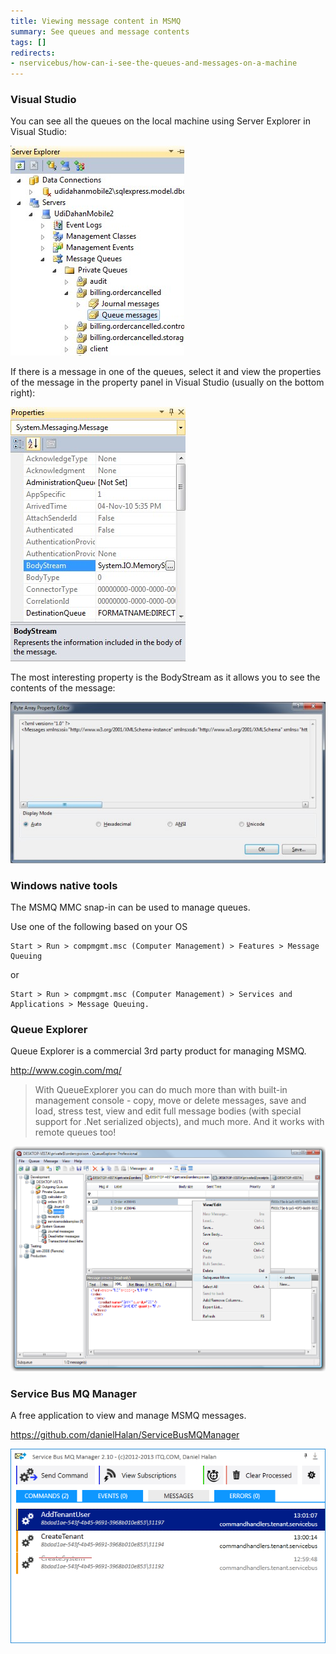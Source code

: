 ```yaml
---
title: Viewing message content in MSMQ
summary: See queues and message contents
tags: []
redirects:
- nservicebus/how-can-i-see-the-queues-and-messages-on-a-machine
---
```


### Visual Studio

You can see all the queues on the local machine using Server Explorer in Visual Studio:

![Server Explorer](server-explorer.jpg "Server Explorer")

If there is a message in one of the queues, select it and view the properties of the message in the property panel in Visual Studio
(usually on the bottom right):

![Visual Studio properties](visual-studio-properties.jpg "Visual Studio properties")

The most interesting property is the BodyStream as it allows you to see the contents of the message:

![Message contents](body-stream.jpg "Message contents")

### Windows native tools

The MSMQ MMC snap-in can be used to manage queues.

Use one of the following based on your OS

    Start > Run > compmgmt.msc (Computer Management) > Features > Message Queuing

or 

    Start > Run > compmgmt.msc (Computer Management) > Services and Applications > Message Queuing.

### Queue Explorer

Queue Explorer is a commercial 3rd party product for managing MSMQ.

http://www.cogin.com/mq/

> With QueueExplorer you can do much more than with built-in management console - copy, move or delete messages, save and load, stress test, view and edit full message bodies (with special support for .Net serialized objects), and much more. And it works with remote queues too!

![](queue-explorer.png 'width=400')

### Service Bus MQ Manager

A free application to view and manage MSMQ messages.

https://github.com/danielHalan/ServiceBusMQManager

![](service-bus-mq-manager.png)
